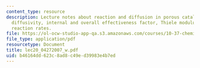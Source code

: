 ```yaml
---
content_type: resource
description: Lecture notes about reaction and diffusion in porous catalysts. Effective
  diffusivity, internal and overall effectiveness factor, Thiele modulus, apparent
  reaction rates.
file: https://ol-ocw-studio-app-qa.s3.amazonaws.com/courses/10-37-chemical-and-biological-reaction-engineering-spring-2007/b46164dd623c8ad8c49ed39983e4b7ed_lec20_04272007_w.pdf
file_type: application/pdf
resourcetype: Document
title: lec20_04272007_w.pdf
uid: b46164dd-623c-8ad8-c49e-d39983e4b7ed
---
```

